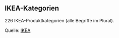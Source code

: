 ## IKEA-Kategorien

226 IKEA-Produktkategorien (alle Begriffe im Plural).

Quelle: [IKEA](https://www.ikea.com/de/de/)